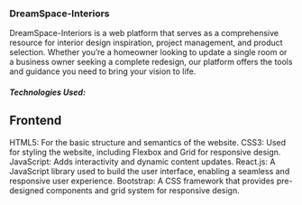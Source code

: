 
<h3>DreamSpace-Interiors</h3>

<p>DreamSpace-Interiors is a web platform that serves as a comprehensive resource for interior design inspiration, project management, and product selection. Whether you’re a homeowner looking to update a single room or a business owner seeking a complete redesign, our platform offers the tools and guidance you need to bring your vision to life. </p>

<h5>Technologies Used: <h5/>
<h2>Frontend</h2>
HTML5: For the basic structure and semantics of the website.
CSS3: Used for styling the website, including Flexbox and Grid for responsive design.
JavaScript: Adds interactivity and dynamic content updates.
React.js: A JavaScript library used to build the user interface, enabling a seamless and responsive user experience.
Bootstrap: A CSS framework that provides pre-designed components and grid system for responsive design.
